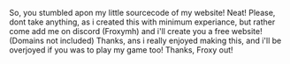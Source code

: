 So, you stumbled apon my little sourcecode of my website! Neat! Please, dont take anything, as i created this with minimum experiance, but rather come add me on discord (Froxymh) and i'll create you a free website! (Domains not included)
Thanks, ans i really enjoyed making this, and i'll be overjoyed if you was to play my game too! Thanks, Froxy out!

